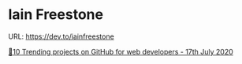 # Iain Freestone

URL: https://dev.to/iainfreestone

[🚀10 Trending projects on GitHub for web developers - 17th July 2020](https://dev.to/iainfreestone/10-trending-projects-on-github-for-web-developers-17th-july-2020-17ka)